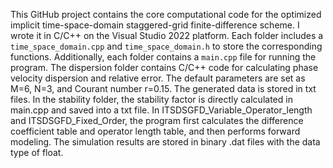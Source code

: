   This GitHub project contains the core computational code for the optimized implicit time-space-domain staggered-grid finite-difference scheme. I wrote it in C/C++ on the Visual Studio 2022 platform. Each folder includes a `time_space_domain.cpp` and `time_space_domain.h` to store the corresponding functions. Additionally, each folder contains a `main.cpp` file for running the program.
  The dispersion folder contains C/C++ code for calculating phase velocity dispersion and relative error. The default parameters are set as M=6, N=3, and Courant number r=0.15. The generated data is stored in txt files.
  In the stability folder, the stability factor is directly calculated in main.cpp and saved into a txt file.
  In ITSDSGFD_Variable_Operator_length and ITSDSGFD_Fixed_Order, the program first calculates the difference coefficient table and operator length table, and then performs forward modeling. The simulation results are stored in binary .dat files with the data type of float.
